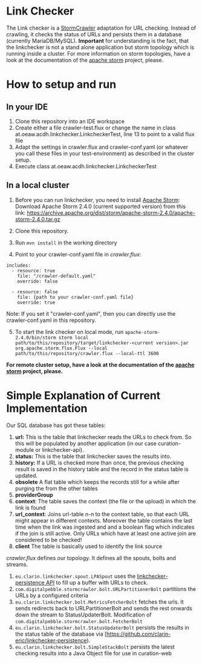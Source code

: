 # Link Checker
The Link checker is a [StormCrawler](https://github.com/DigitalPebble/storm-crawler) 
adaptation for URL checking. Instead of crawling, it checks the status of URLs and
persists them in a database (currently MariaDB/MySQL). 
**Important** for understanding is the fact, that the linkchecker is not a stand alone application 
but storm topology which is running inside a cluster. For more information on storm topologies, 
have a look at the documentation of the [apache storm](https://storm.apache.org/releases/2.4.0/Concepts.html) project, please.   

# How to setup and run

## In your IDE
1. Clone this repository into an IDE workspace
2. Create either a file crawler-test.flux or change the name in class at.oeaw.acdh.linkchecker.LinkcheckerTest, line 13 to point to a valid flux file
3. Adapt the settings in crawler.flux and crawler-conf.yaml (or whatever you call these files in your test-environment) as described in the cluster setup.
4. Execute class at.oeaw.acdh.linkchecker.LinkcheckerTest

## In a local cluster
1. Before you can run linkchecker, you need to install [Apache Storm](https://storm.apache.org/):
Download Apache Storm 2.4.0 (current supported version) from this link: https://archive.apache.org/dist/storm/apache-storm-2.4.0/apache-storm-2.4.0.tar.gz

2. Clone this repository.

3. Run `mvn install` in the working directory

4. Point to your crawler-conf.yaml file in *crawler.flux*:
  
  ```
  includes:
    - resource: true
      file: "/crawler-default.yaml"
      override: false

    - resource: false
      file: {path to your crawler-conf.yaml file}
      override: true
  ```
  Note: If you set it "crawler-conf.yaml", then you can directly use the crawler-conf.yaml in this repository.

5. To start the link checker on local mode, run `apache-storm-2.4.0/bin/storm storm local path/to/this/repository/target/linkchecker-<current version>.jar  org.apache.storm.flux.Flux --local path/to/this/repository/crawler.flux --local-ttl 3600`

**For remote cluster setup, have a look at the documentation of the [apache storm](https://storm.apache.org/releases/2.4.0/Setting-up-a-Storm-cluster.html) project, please.**
  
# Simple Explanation of Current Implementation

Our SQL database has got these tables:
1. **url:** This is the table that linkchecker reads the URLs to check from. So this will be populated by another application (in our case curation-module or linkchecker-api).
1. **status:** This is the table that linkchecker saves the results into.
1. **history:** If a URL is checked more than once, the previous checking result is saved in the history table and the record in the status table is updated.   
1. **obsolete** A flat table which keeps the records still for a while after purging the from the other tables 
1. **providerGroup**
1. **context**: The table saves the context (the file or the upload) in which the link is found 
1. **url_context**: Joins url-table n-n to the context table, so that each URL might appear in different contexts. Moreover the table contains the last time when the link was ingested and and a boolean flag which indicates if the join is still active. Only URLs which have at least one active join are considered to be checked!
1. **client** The table is basically used to identify the link source

*crawler.flux* defines our topology. It defines all the spouts, bolts and streams.
1. `eu.clarin.linkchecker.spout.LPASpout` uses the [linkchecker-persistence API](https://github.com/clarin-eric/linkchecker-persistence) to fill up a buffer with URLs to check.
1. `com.digitalpebble.stormcrawler.bolt.URLPartitionerBolt` partitions the URLs by a configured criteria
1. `eu.clarin.linkchecker.bolt.MetricsFetcherBolt` fetches the urls. It sends redirects back to URLPartitionerBolt and sends the rest onwards down the stream to StatusUpdaterBolt. Modification of  `com.digitalpebble.stormcrawler.bolt.FetcherBolt`
1. `eu.clarin.linkchecker.bolt.StatusUpdaterBolt` persists the results in the status table of the database via [https://github.com/clarin-eric/linkchecker-persistence).
1. `eu.clarin.linkchecker.bolt.SimpleStackBolt` persists the latest checking results into a Java Object file for use in curation-web
